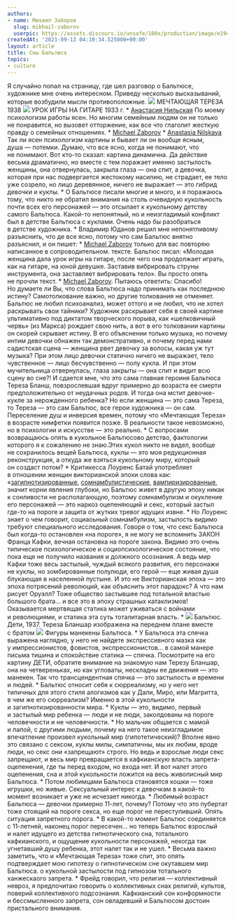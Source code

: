 ```yaml
---
authors:
- name: Михаил Заборов
  slug: mikhail-zaborov
  userpic: https://assets.discours.io/unsafe/100x/production/image/e194abc0-90d9-11e8-a560-8fb4ec62d69b.jpeg
createdAt: '2021-09-13 04:10:34.525000+00:00'
layout: article
title: Сны Бальтюса
topics:
- culture
---
```


Я случайно попал на страницу, где шел разговор о Бальтюсе, художнике мне очень интересном. Приведу несколько высказываний, которые возбудили мысли противоположные.     ![](https://lh3.googleusercontent.com/qxLQkmJQs9TrJtSn-gsss5ia_0kAugAHjf1S7hwtsrp7sfWgGAvqZbokeRVxyLcylZh7bY2x5dfrHCTYpnVh6GoSKM-LosKoU2f1ziLtq_HR5ZBfwtJXpkem-HLDDbAw86kh9dSe=s0)  МЕЧТАЮЩАЯ ТЕРЕЗА 1938  ![](https://lh4.googleusercontent.com/yzqWom9eSmtlMEojbRsm7TP7IRRvl57FOmzVNittxEC4bzv5iH30y89SCyaI5TLrlNm56F0QlF5V1RlzBdOc2D4bdqOakbpQISmrPLBUzKcN10mnCqTChTu6aUnZhpdk838WdEJo=s0)  УРОК ИГРЫ НА ГИТАРЕ 1933 г.    *  [Анастасия Нильская](https://www.facebook.com/groups/357260712185879/user/100008113939315/?__cft__\[0\]=AZUMKO7IudHY_2RacNwIdJLmiBZdQitQMkfMf_soDiJDlL9JNFwCmp2B9lFZ5de4bDI_IvdWIk08GyuAvc_OQAcCBb2yLy2HnjsMaN0xNjQIhm2la0k-5XepJGcnA2btWnB65e9_b7lcu3KkdaHFH_tiLu22lpAPghLzgdQ5RtHO8n5GJ-NpAo3Pi1vNqt5HrTU&__tn__=R\]-R)  По моему психологизм работы ясен. Но многим семейным людям он не только не понравится, но вызовет отторжение, как все что глаголит жесткую правду о семейных отношениях.    *  [Michael Zaborov](https://www.facebook.com/groups/357260712185879/user/100002745874357/?__cft__\[0\]=AZUMKO7IudHY_2RacNwIdJLmiBZdQitQMkfMf_soDiJDlL9JNFwCmp2B9lFZ5de4bDI_IvdWIk08GyuAvc_OQAcCBb2yLy2HnjsMaN0xNjQIhm2la0k-5XepJGcnA2btWnB65e9_b7lcu3KkdaHFH_tiLu22lpAPghLzgdQ5RtHO8n5GJ-NpAo3Pi1vNqt5HrTU&__tn__=R\]-R)    * [Anastasia Nilskaya](https://www.facebook.com/groups/357260712185879/user/100008113939315/?__cft__\[0\]=AZUMKO7IudHY_2RacNwIdJLmiBZdQitQMkfMf_soDiJDlL9JNFwCmp2B9lFZ5de4bDI_IvdWIk08GyuAvc_OQAcCBb2yLy2HnjsMaN0xNjQIhm2la0k-5XepJGcnA2btWnB65e9_b7lcu3KkdaHFH_tiLu22lpAPghLzgdQ5RtHO8n5GJ-NpAo3Pi1vNqt5HrTU&__tn__=R\]-R) Так ли ясен психологизм картины и бывает ли он вообще ясным, душа — потемки. Думаю, что все ясно, когда не понимают, что не понимают. Вот кто-то сказал: картина динамична. Да действие весьма драматично, но вместе с тем поражает именно застылость женщины, она отвернулась, закрыла глаза — она спит, а девочка, которая при нас подвергается жестокому насилию, не страдает, ее тело уже созрело, но лицо деревянное, ничего не выражает — это гибрид девочки и куклы.     * О Бальтюсе писали многие и много, и я поражаюсь тому, что никто не обратил внимания на столь очевидную кукольность почти всех его персонажей — это отсылает к кукольному детству самого Бальтюса. Какой-то непонятный, но и неизгладимый конфликт был в детстве Бальтюса с куклами. Очень надо бы разобраться в детстве художника.    * Владимир Юданов решил мне непонятливому разъяснить, что де все ясно, потому что сам Бальтюс внятно разъяснил, и он пишет:    * [Michael Zaborov](https://www.facebook.com/groups/357260712185879/user/100002745874357/?__cft__\[0\]=AZUMKO7IudHY_2RacNwIdJLmiBZdQitQMkfMf_soDiJDlL9JNFwCmp2B9lFZ5de4bDI_IvdWIk08GyuAvc_OQAcCBb2yLy2HnjsMaN0xNjQIhm2la0k-5XepJGcnA2btWnB65e9_b7lcu3KkdaHFH_tiLu22lpAPghLzgdQ5RtHO8n5GJ-NpAo3Pi1vNqt5HrTU&__tn__=R\]-R) только для вас повторяю написанное в сопроводительном. тексте. Бальтюс писал: «Молодая женщина дала урок игры на гитаре, после чего она продолжает играть, как на гитаре, на юной девушке. Заставив вибрировать струны инструмента, она заставляет вибрировать тело». Вы просто опять не прочли текст.     * [Michael Zaborov](https://www.facebook.com/groups/357260712185879/user/100002745874357/?__cft__\[0\]=AZUMKO7IudHY_2RacNwIdJLmiBZdQitQMkfMf_soDiJDlL9JNFwCmp2B9lFZ5de4bDI_IvdWIk08GyuAvc_OQAcCBb2yLy2HnjsMaN0xNjQIhm2la0k-5XepJGcnA2btWnB65e9_b7lcu3KkdaHFH_tiLu22lpAPghLzgdQ5RtHO8n5GJ-NpAo3Pi1vNqt5HrTU&__tn__=R\]-R). Пытаюсь ответить: Спасибо! Но думаете ли Вы, что слова Бальтюса надо принимать как последнюю истину? Самотолкование важно, но другие толкования не отменяет. Бальтюс не любил психоанализ, может оттого и не любил, что не хотел раскрывать свои тайники? Художник раскрывает себя в своей картине ультимативно под диктатом творческого порыва, как «шелковичный червь» (из Маркса) рождает свою нить, а вот в его толковании картины он скорей скрывает истину. В его объяснении только музыка, но почему интим девочки обнажен так демонстративно, и почему перед нами садистская сцена — женщина рвет девочку за волосы, какая уж тут музыка? При этом лицо девочки статично ничего не выражает, тело чувственное — лицо бесчувственно — полу кукла. И при этом мучительница отвернулась, глаза закрыты — она спит и видит всю сцену во сне?! И сдается мне, что это сама главная героиня Бальтюса Тереза Бланш, повзрослевшая вдруг примерно до возраста ее смерти предположительно от неудачных родов. И тогда она мстит девочке-кукле за нерожденного ребенка? Но если женщина — это сама Тереза, то Тереза — это сам Бальтюс, все герои художника — он сам. Переселение душ и инверсия времен, потому что «Мечтающая Тереза» в возрасте нимфетки появится позже. В реальности такое невозможно, но в психологии и искусстве — это реально.     * С вопросами возвращаюсь опять в кукольное Бальтюсово детство, фактологии которого я к сожалению не знаю.Этих кукол никто не видел, вообще не сохранилось вещей Бальтюса, куклы — это моя редукционная реконструкция, а откуда же взяться кукольному миру, который он создаст потом?    * Критикесса Лоуренс Батай употребляет в отношении женщин викторианской эпохи слова как: «[загипнотизированные](https://ru.wikipedia.org/wiki/%D0%93%D0%B8%D0%BF%D0%BD%D0%BE%D0%B7), [сомнамбулистические](https://ru.wikipedia.org/wiki/%D0%A1%D0%BE%D0%BC%D0%BD%D0%B0%D0%BC%D0%B1%D1%83%D0%BB%D0%B8%D0%B7%D0%BC), [вампиризированные](https://ru.wikipedia.org/wiki/%D0%92%D0%B0%D0%BC%D0%BF%D0%B8%D1%80), значит корни явления глубоки, но Бальтюс живет в другую эпоху никак к сонливости не располагающую, поэтому сомнамбулизм и окукление его персонажей — это наркоз оцепеняющий и секс, который застыл где-то на пороге и защита от жутких тревог идущих извне.     * Но Лоуренс знает о чем говорит, социаоьный сомнамбулизм, застылость видимо требуют специального исследования. Говоря о том, что секс Бальтюса был когда-то остановлен «на пороге», я не могу не вспомнить ЗАКОН Франца Кафки, вечная остановка на пороге закона. Видимо это очень типическое психологическое и социопсихологическое состояние, что пока еще не получило названия и должного осознания. А ведь мир Кафки тоже весь застылый, чуждый всякого развития, его персонажи не куклы, но зомбированные полулюди, его герой — еще живая душа блукающая в населенной пустыне. И это не Викторианская эпоха — это эпоха потрясений революций, как объяснить этот парадокс? А что нам рисует Оруэлл? Тоже общество застывшее под тотальной властью большого брата… и все это в эпоху страшных катаклизмов! Оказывается мертвящая статика может уживаться с войнами и революциями, и статика эта суть тоталитарная власть.     * ![](https://lh3.googleusercontent.com/sbY88UBABIP3aI9SbJgFLDlZn_zmyD1uHsqgk8zTS7yqf4oogxW-33svWomfa5tdi8jlpGvlbc-MmhHRC3Wym20y2TvsvQoHaMROKXGYVtFhVLZWIzPsaFhhjLtTAuyrVUXZ1Tk-=s0)  Бальтюс. Дети, 1937. Тереза Бланшар изображена на переднем плане вместе с братом  ![](https://lh4.googleusercontent.com/lWalxTZHN869lRQLpH8IgolwlrbNep0FY1G9jxvQLKkirYMNxCkwecjf3zS_UEpymlUJgsp-_wVTTQCX-kLsWnFm_BujbIJpaWXq3wtXYl1Zk7IISY0feU0g2zzdCkQ1qcHgYsR1=s0)  Фигуры манекены Бальтюса.    * У Бальтюса эта спячка выражена наглядно, у него не найдете экспрессивного мазка как у импрессионистов, фовистов, экспрессионистов… в самой манере письма тишина и спокойствие статика — спячка. Посмотрите на его картину ДЕТИ, обратите внимание на знакомую нам Терезу Бланшар, она на четвереньках, но как угловаты, нескладны ее движения — это манекен. Так что трансцендентная спячка — это застылость и времени и людей.    *  Бальтюс относит себя к сюрреализму, но у него нет типичных для этого стиля алогизмов как у Дали, Миро, или Магритта, в чем же его сюрреализм? Именно в этой кукольности и загипнотизированности мира.    *  Куклы — это, видимо, первый и застылый мир ребенка — люди и не люди, заколдованы на пороге человечности и не человечности.     *  Но мальчик общается с мамой и папой, с другими людьми, почему на него такое неизгладимое впечатление произвел кукольный мир (гипотетический)? Вполне явно это связано с сексом, куклы милы, симпатичны, мы их любим, вроде люди, но секс они «запрещают» строго. Но ведь и взрослые люди секс запрещают, и весь мир превращается в кафкианскую власть запрета-оцепенения, где ты перед входом, но входа нет. И вот налет этого оцепенения, сна и этой кукольности ложится на весь живописный мир Бальтюса.     * Потом любимцами Бальтюса становятся кошки — тоже игрушки, но живые. Сексуальный интерес к девочкам в какой-то момент возникает и уже не исчезает никогда.    * Любимый возраст Бальтюса — девочки примерно 11-лет, почему? Потому что это пубертат тоже стоящий на пороге секса, но еще порог не переступивший. Опять ситуация запретного порога.    * В какой-то момент Бальтюс соединяется с 11-летней, наконец порог пересечен… но теперь Бальтюс взрослый и налет идущего из детства гипнотического сна, тотального кафкианского, и ощущение кукольности персонажей, некогда так угнетавший душу ребенка, этот налет так и не ушел.     * Весьма важно заметить, что и «Мечтающая Тереза» тоже спит, это опять подтверждает мою гипотезу о гипнотическом сне окутавшем мир Бальтюса. о кукольной застылости под гипнозом тотального ханжескаого запрета.    * Фрейд говорил, что религия — коллективный невроз, я предпочитаю говорить о коллективных снах религий, культов, поверий коллективного подсознания. Кафкианский сон конформности и бессмысленного запрета, сон овладевший и Бальтюсом достоин пристального внимания.